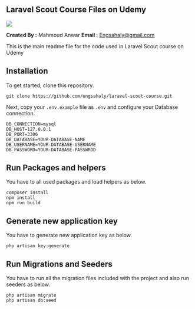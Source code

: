 ## Laravel Scout Course Files on Udemy

<img src="https://img-c.udemycdn.com/course/750x422/6546331_0e2b_2.jpg"> 

**Created By :** Mahmoud Anwar
**Email :** Engsahaly@gmail.com

This is the main readme file for the code used in Laravel Scout course on Udemy

## Installation

To get started, clone this repository.

```
git clone https://github.com/engsahaly/laravel-scout-course.git
```

Next, copy your `.env.example` file as `.env` and configure your Database connection.

```
DB_CONNECTION=mysql
DB_HOST=127.0.0.1
DB_PORT=3306
DB_DATABASE=YOUR-DATABASE-NAME
DB_USERNAME=YOUR-DATABASE-USERNAME
DB_PASSWORD=YOUR-DATABASE-PASSWROD
```

## Run Packages and helpers

You have to all used packages and load helpers as below.

```
composer install
npm install
npm run build
```

## Generate new application key

You have to generate new application key as below.

```
php artisan key:generate
```

## Run Migrations and Seeders

You have to run all the migration files included with the project and also run seeders as below.

```
php artisan migrate
php artisan db:seed
```
